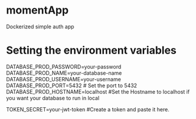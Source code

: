 # momentApp
Dockerized simple auth app 

# Setting the environment variables
DATABASE_PROD_PASSWORD=your-password
DATABASE_PROD_NAME=your-database-name
DATABASE_PROD_USERNAME=your-username
DATABASE_PROD_PORT=5432 # Set the port to 5432
DATABASE_PROD_HOSTNAME=localhost #Set the Hostname to localhost if you want your database to run in local

TOKEN_SECRET=your-jwt-token #Create a token and paste it here.